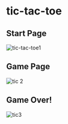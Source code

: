 # tic-tac-toe
## Start Page
![tic-tac-toe1](https://user-images.githubusercontent.com/76151058/172063294-3202cf26-e8fb-4dd9-b725-7ad93ccbb791.png)


## Game Page
![tic 2](https://user-images.githubusercontent.com/76151058/172063306-105b924e-b52a-4a2c-a34d-eb550970ef45.png)



## Game Over!
![tic3](https://user-images.githubusercontent.com/76151058/172063407-414f88e3-3342-4891-9e3d-4642f6085b01.png)

